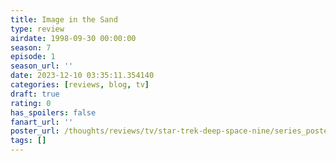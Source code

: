 ```yaml
---
title: Image in the Sand
type: review
airdate: 1998-09-30 00:00:00
season: 7
episode: 1
season_url: ''
date: 2023-12-10 03:35:11.354140
categories: [reviews, blog, tv]
draft: true
rating: 0
has_spoilers: false
fanart_url: ''
poster_url: /thoughts/reviews/tv/star-trek-deep-space-nine/series_poster.jpg
tags: []
---
```


